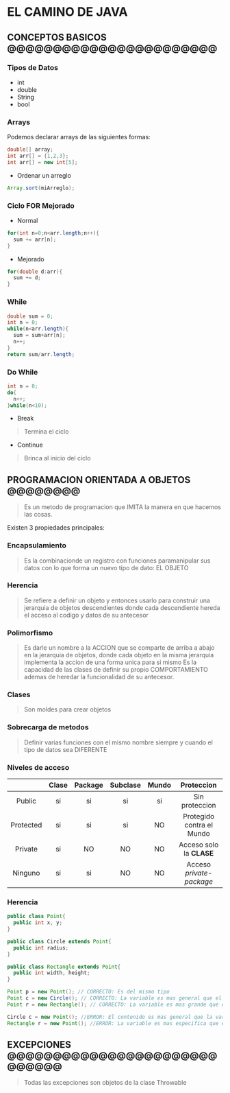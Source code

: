 # EL CAMINO DE JAVA

## CONCEPTOS BASICOS @@@@@@@@@@@@@@@@@@@@@@@

### Tipos de Datos

* int
* double
* String
* bool


### Arrays

Podemos declarar arrays de las siguientes formas: <br/>

```java
double[] array;
int arr[] = {1,2,3};
int arr[] = new int[5];
```

* Ordenar un arreglo

```java
Array.sort(miArreglo);
```

### Ciclo FOR Mejorado

* Normal

```java
for(int n=0;n<arr.length;n++){
  sum += arr[n];
}
```

* Mejorado

```java
for(double d:arr){
  sum += d;
}
```

### While

```java
double sum = 0;
int n = 0;
while(n<arr.length){
  sum = sum+arr[n];
  n++;
}
return sum/arr.length;
```

### Do While

```java
int n = 0;
do{
  n++;
}while(n<10);
```

* Break
> Termina el ciclo 

* Continue
> Brinca al inicio del ciclo


## PROGRAMACION ORIENTADA A OBJETOS @@@@@@@@

> Es un metodo de programacion que IMITA la manera en que
> hacemos las cosas.

Existen 3 propiedades principales: <br/>

### Encapsulamiento
> Es la combinacionde un registro
> con funciones paramanipular sus datos
> con lo que forma un nuevo tipo de dato: EL OBJETO

### Herencia
> Se refiere a definir un objeto y entonces usarlo para
> construir una jerarquia de objetos descendientes
> donde cada descendiente hereda el acceso al codigo y datos
> de su antecesor

### Polimorfismo
> Es darle un nombre a la ACCION que se comparte
> de arriba a abajo en la jerarquia de objetos,
> donde cada objeto en la misma jerarquia
> implementa la accion de una forma unica para si mismo
> Es la capacidad de las clases de definir su propio COMPORTAMIENTO
> ademas de heredar la funcionalidad de su antecesor.


### Clases

> Son moldes para crear objetos



### Sobrecarga de metodos

> Definir varias funciones con el mismo nombre
> siempre y cuando el tipo de datos sea DIFERENTE


### Niveles de acceso

|  | Clase | Package | Subclase | Mundo | Proteccion |
| :---: | :---: | :-----: | :-----: | :-----: | :-----: |
| Public | si | si | si | si | Sin proteccion |
| Protected | si | si | si | NO | Protegido contra el Mundo |
| Private | si | NO | NO | NO | Acceso solo la __CLASE__ |
| Ninguno | si | si | NO | NO | Acceso _private-package_ |


### Herencia

```java
public class Point{
  public int x, y;
}

public class Circle extends Point{
  public int radius;
}

public class Rectangle extends Point{
  public int width, height;
}

Point p = new Point(); // CORRECTO: Es del mismo tipo
Point c = new Circle(); // CORRECTO: La variable es mas general que el tipo
Point r = new Rectangle(); // CORRECTO: La variable es mas grande que el contenido

Circle c = new Point(); //ERROR: El contenido es mas general que la variable
Rectangle r = new Point(); //ERROR: La variable es mas especifica que el contenido
```





## EXCEPCIONES @@@@@@@@@@@@@@@@@@@@@@@@@@@@@

> Todas las excepciones son objetos de la clase Throwable